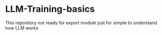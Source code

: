 # LLM-Training-basics
This repository not ready for export module just for simple to understand how LLM works
